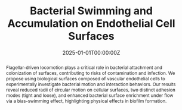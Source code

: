---
title: "Bacterial Swimming and Accumulation on Endothelial Cell Surfaces"
authors:
- Xin-Xin Xu
- Yangguang Tian
- Yuhe Pu
- Bingchen Che
- Hao Luo
- Yanan Liu
- Yan-Jun Liu
- Guangyin Jing
author_notes:
- ""
- ""
- ""
- ""
- ""
- ""
- ""
- ""
date: "2025-01-01T00:00:00Z"
doi: "10.1021/acs.jpcb.4c08666"

# Schedule page publish date (NOT publication's date).
publishDate: "2025-01-01T00:00:00Z"

# Publication type.
publication_types: ["article-journal"]

# Publication name and optional abbreviated publication name.
publication: "*The Journal of Physical Chemistry B, 129*(9)"
publication_short: "*J. Phys. Chem. B*"

abstract: Flagellar-driven locomotion plays a critical role in bacterial attachment and colonization of surfaces, contributing to risks of contamination and infection. We propose using biological surfaces composed of vascular endothelial cells to experimentally investigate bacterial motion and interaction behaviors. Our results reveal reduced radii of circular motion on cellular surfaces, two distinct adhesion modes (tight and loose), and enhanced bacterial surface enrichment under flow via a bias-swimming effect, highlighting physical effects in biofilm formation.

# Summary. An optional shortened abstract.
summary: Experimental study of bacterial swimming on endothelial cell surfaces, revealing adhesion modes and flow-enhanced accumulation relevant to biofilm formation.

tags:
- Bacterial Dynamics
- Biophysics
- Soft Matter
featured: true

links:
- name: "DOI"
  url: "https://doi.org/10.1021/acs.jpcb.4c08666"
url_pdf: ''
url_code: ''
url_dataset: ''
url_poster: ''
url_project: ''
url_slides: ''
url_source: ''
url_video: ''

# Featured image
image:
  caption: 'Bacterial swimming patterns'
  focal_point: "Smart"
  preview_only: false

projects: []

slides: ''
---